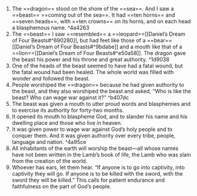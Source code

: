 1. The ==dragon== stood on the shore of the ==sea==. And I saw a ==beast== ==coming out of the sea==. It had ==ten horns== and ==seven heads==, with ==ten crowns== on its horns, and on each head a blasphemous name.  ^4a4263
2. The ==beast== I saw ==resembled== a ==leopard==[[Daniel’s Dream of Four Beasts#^690280]], but had feet like those of a ==bear==[[Daniel’s Dream of Four Beasts#^9bdabe]] and a mouth like that of a ==lion==[[Daniel’s Dream of Four Beasts#^e50a58]]. The dragon gave the beast his power and his throne and great authority.  ^1d9038
3. One of the heads of the beast seemed to have had a fatal wound, but the fatal wound had been healed. The whole world was filled with wonder and followed the beast. 
4. People worshiped the ==dragon== because he had given authority to the beast, and they also worshiped the beast and asked, “Who is like the beast? Who can wage war against it?” ^b407dc
5. The beast was given a mouth to utter proud words and blasphemies and to exercise its authority for forty-two months. 
6. It opened its mouth to blaspheme God, and to slander his name and his dwelling place and those who live in heaven. 
7. It was given power to wage war against God’s holy people and to conquer them. And it was given authority over every tribe, people, language and nation.  ^4a95ce
8. All inhabitants of the earth will worship the beast—all whose names have not been written in the Lamb’s book of life, the Lamb who was slain from the creation of the world.
9. Whoever has ears, let them hear. “If anyone is to go into captivity, into captivity they will go. If anyone is to be killed with the sword, with the sword they will be killed.” This calls for patient endurance and faithfulness on the part of God’s people.
